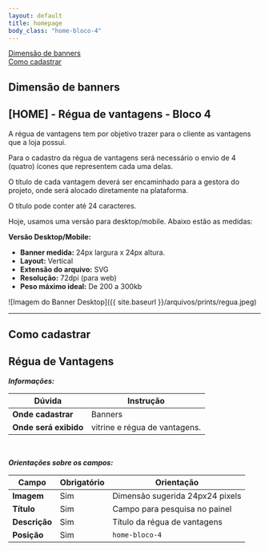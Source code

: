 ```yaml
---
layout: default
title: homepage
body_class: "home-bloco-4"
---
```

<div class="menu-flutuante">
<div>
  <a href="#dimensão-de-banners">Dimensão de banners</a>
</div>

<div>
  <a href="#como-cadastrar">Como cadastrar</a>
</div>

</div>

## Dimensão de banners

## [HOME] - Régua de vantagens - Bloco 4


A régua de vantagens tem por objetivo trazer para o cliente as vantagens que a loja possui.

Para o cadastro da régua de vantagens será necessário o envio de 4 (quatro) ícones que representem cada uma delas.

O título de cada vantagem deverá ser encaminhado para a gestora do projeto, onde será alocado diretamente na plataforma.

O título pode conter até 24 caracteres.

Hoje, usamos uma versão para desktop/mobile. Abaixo estão as medidas:

**Versão Desktop/Mobile:**

- **Banner medida:** 24px largura x 24px altura.
- **Layout:** Vertical
- **Extensão do arquivo:** SVG
- **Resolução:** 72dpi (para web)
- **Peso máximo ideal:** De 200 a 300kb

![Imagem do Banner Desktop]({{ site.baseurl }}/arquivos/prints/regua.jpeg)




---

## Como cadastrar 

## Régua de Vantagens

**_Informações:_**

| Dúvida                | Instrução                                                        |
| --------------------- | ---------------------------------------------------------------- |
| **Onde cadastrar**    | Banners                                                          |
| **Onde será exibido** | vitrine e régua de vantagens.  |

&nbsp;

**_Orientações sobre os campos:_**

| Campo               | Obrigatório	         | Orientação                                                            |
| ------------------- | ------------------- | --------------------------------------------------------------------- |
| **Imagem**          | Sim | Dimensão sugerida 24px24 pixels |
| **Título**          | Sim      | Campo para pesquisa no painel                         |
| **Descrição**          | Sim      | Título da régua de vantagens                       |                                           
| **Posição** | Sim     | `home-bloco-4`                                        |



